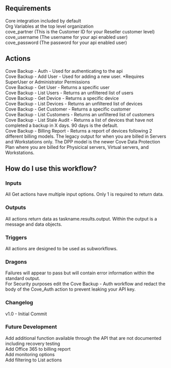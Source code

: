 ## Requirements

Core integration included by default<br />
Org Variables at the top level organization<br />
cove_partner (This is the Customer ID for your Reseller customer level)<br />
cove_username (The username for your api enabled user)<br />
cove_password (The password for your api enabled user)

## Actions
Cove Backup - Auth - Used for authenticating to the api<br />
Cove Backup - Add User - Used for adding a new user. *Requires SuperUser or Administrator Permissions<br />
Cove Backup - Get User - Returns a specific user<br />
Cove Backup - List Users - Returns an unfiltered list of users<br />
Cove Backup - Get Device - Returns a specific device<br />
Cove Backup - List Devices - Returns an unfiltered list of devices<br />
Cove Backup - Get Customer - Returns a specific customer<br />
Cove Backup - List Customers - Returns an unfiltered list of customers<br />
Cove Backup - List Stale Audit - Returns a list of devices that have not completed a backup in X days. 90 days is the default.<br />
Cove Backup - Billing Report - Returns a report of devices following 2 different billing models. The legacy output for when you are billed in Servers and Workstations only. The DPP model is the newer Cove Data Protection Plan where you are billed for Physicical servers, Virtual servers, and Workstations.<br />


## How do I use this workflow?

### Inputs

All Get actions have multiple input options. Only 1 is required to return data.

### Outputs

All actions return data as taskname.results.output. Within the output is a message and data objects. 

### Triggers

All actions are designed to be used as subworkflows.

### Dragons

Failures will appear to pass but will contain error information within the standard output.<br />
For Security purposes edit the Cove Backup - Auth workflow and redact the body of the Cove_Auth action to prevent leaking your API key.

### Changelog

v1.0 - Initial Commit

### Future Development

Add additional function available through the API that are not documented including recovery testing<br />
Add Office 365 to billing report<br />
Add monitoring options<br />
Add filtering to List actions
